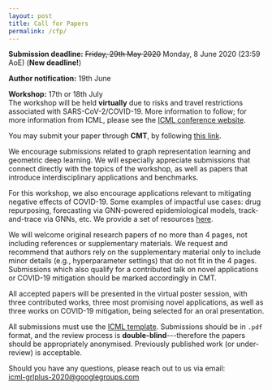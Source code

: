 ```yaml
---
layout: post
title: Call for Papers
permalink: /cfp/
---
```


**Submission deadline:** ~~Friday, 29th May 2020~~ Monday, 8 June 2020 (23:59 AoE) (**New deadline!**)

**Author notification:** 19th June

**Workshop:** 17th or 18th July<br>
The workshop will be held **virtually** due to risks and travel restrictions associated with SARS-CoV-2/COVID-19. More information to follow; for more information from ICML, please see the [ICML conference website](https://icml.cc/Conferences/2020).

You may submit your paper through **CMT**, by following [this link](https://cmt3.research.microsoft.com/GRLB2020/).

We encourage submissions related to graph representation learning and geometric deep learning. We will especially appreciate submissions that connect directly with the topics of the workshop, as well as papers that introduce interdisciplinary applications and benchmarks.

For this workshop, we also encourage applications relevant to mitigating negative effects of COVID-19. Some examples of impactful use cases: drug repurposing, forecasting via GNN-powered epidemiological models, track-and-trace via GNNs, etc. We provide a set of resources [here](/covid19/). 

We will welcome original research papers of no more than 4 pages, not including references or supplementary materials. We request and recommend that authors rely on the supplementary material only to include minor details (e.g., hyperparameter settings) that do not fit in the 4 pages. Submissions which also qualify for a contributed talk on novel applications or COVID-19 mitigation should be marked accordingly in CMT.

All accepted papers will be presented in the virtual poster session, with three contributed works, three most promising novel applications, as well as three works on COVID-19 mitigation, being selected for an oral presentation. 

All submissions must use the [ICML template](https://icml.cc/Conferences/2020/StyleAuthorInstructions). Submissions should be in `.pdf` format, and the review process is **double-blind**---therefore the papers should be appropriately anonymised. Previously published work (or under-review) is acceptable.

Should you have any questions, please reach out to us via email:<br>
[icml-grlplus-2020@googlegroups.com](mailto:icml-grlplus-2020@googlegroups.com)
